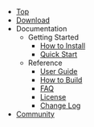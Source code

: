 * [Top](top.html)
* [Download](download.html)
* Documentation
    - Getting Started
        - [How to Install](howtoinstall.html)
        - [Quick Start](quickstart.html)
    - Reference
        - [User Guide](userguide.html)
        - [How to Build](howtobuild.html)
        - [FAQ](faq.html)
        - [License](license.html)
        - [Change Log](changelog.html)
* [Community](community.html)

